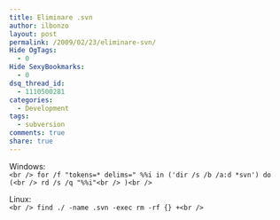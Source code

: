 ```yaml
---
title: Eliminare .svn
author: ilbonzo
layout: post
permalink: /2009/02/23/eliminare-svn/
Hide OgTags:
  - 0
Hide SexyBookmarks:
  - 0
dsq_thread_id:
  - 1110500281
categories:
  - Development
tags:
  - subversion
comments: true
share: true
---
```

Windows:  
`<br />
for /f "tokens=* delims=" %%i in ('dir /s /b /a:d *svn') do (<br />
rd /s /q "%%i"<br />
)<br />
`

Linux:  
`<br />
find ./ -name .svn -exec rm -rf {} +<br />
`

<div class='kindleWidget kindleLight' >

</div>
